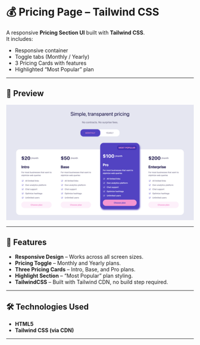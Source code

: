 # 💰 Pricing Page – Tailwind CSS

A responsive **Pricing Section UI** built with **Tailwind CSS**.  
It includes:

- Responsive container
- Toggle tabs (Monthly / Yearly)
- 3 Pricing Cards with features
- Highlighted “Most Popular” plan

---

## 📸 Preview

![Pricing Page Preview](./images/pricing-preview.png)

---

## 🚀 Features

- **Responsive Design** – Works across all screen sizes.
- **Pricing Toggle** – Monthly and Yearly plans.
- **Three Pricing Cards** – Intro, Base, and Pro plans.
- **Highlight Section** – “Most Popular” plan styling.
- **TailwindCSS** – Built with Tailwind CDN, no build step required.

---

## 🛠️ Technologies Used

- **HTML5**
- **Tailwind CSS (via CDN)**

---
